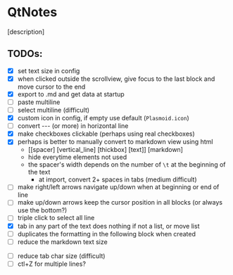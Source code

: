 # QtNotes

[description]

## TODOs:
+ [x] set text size in config
+ [x] when clicked outside the scrollview, give focus to the last block and move cursor to the end
+ [x] export to .md and get data at startup
+ [ ] paste multiline 
+ [ ] select multiline (difficult)
+ [x] custom icon in config, if empty use default (`Plasmoid.icon`)
+ [ ] convert --- (or more) in horizontal line
+ [x] make checkboxes clickable (perhaps using real checkboxes)
+ [x] perhaps is better to manually convert to markdown view using html
    + [[spacer] [vertical_line] [thickbox] [text]] [markdown]
    + hide everytime elements not used
    + the spacer's width depends on the number of `\t` at the beginning of the text
        + at import, convert 2+ spaces in tabs (medium difficult)
+ [ ] make right/left arrows navigate up/down when at beginning or end of line
+ [ ] make up/down arrows keep the cursor position in all blocks (or always use the bottom?)
+ [ ] triple click to select all line
+ [x] tab in any part of the text does nothing if not a list, or move list
+ [ ] duplicates the formatting in the following block when created
+ [ ] reduce the markdown text size
* [ ] reduce tab char size (difficult)
* [ ] ctl+Z for multiple lines?